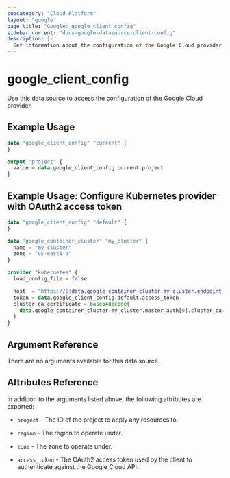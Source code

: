 ```yaml
---
subcategory: "Cloud Platform"
layout: "google"
page_title: "Google: google_client_config"
sidebar_current: "docs-google-datasource-client-config"
description: |-
  Get information about the configuration of the Google Cloud provider.
---
```


# google\_client\_config

Use this data source to access the configuration of the Google Cloud provider.

## Example Usage

```terraform
data "google_client_config" "current" {
}

output "project" {
  value = data.google_client_config.current.project
}
```

## Example Usage: Configure Kubernetes provider with OAuth2 access token

```terraform
data "google_client_config" "default" {
}

data "google_container_cluster" "my_cluster" {
  name = "my-cluster"
  zone = "us-east1-a"
}

provider "kubernetes" {
  load_config_file = false

  host  = "https://${data.google_container_cluster.my_cluster.endpoint}"
  token = data.google_client_config.default.access_token
  cluster_ca_certificate = base64decode(
    data.google_container_cluster.my_cluster.master_auth[0].cluster_ca_certificate,
  )
}
```

## Argument Reference

There are no arguments available for this data source.

## Attributes Reference

In addition to the arguments listed above, the following attributes are exported:

* `project` - The ID of the project to apply any resources to.

* `region` - The region to operate under.

* `zone` - The zone to operate under.

* `access_token` - The OAuth2 access token used by the client to authenticate against the Google Cloud API.
